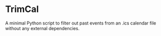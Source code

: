 # TrimCal
A minimal Python script to filter out past events from an .ics calendar file without any external dependencies.

